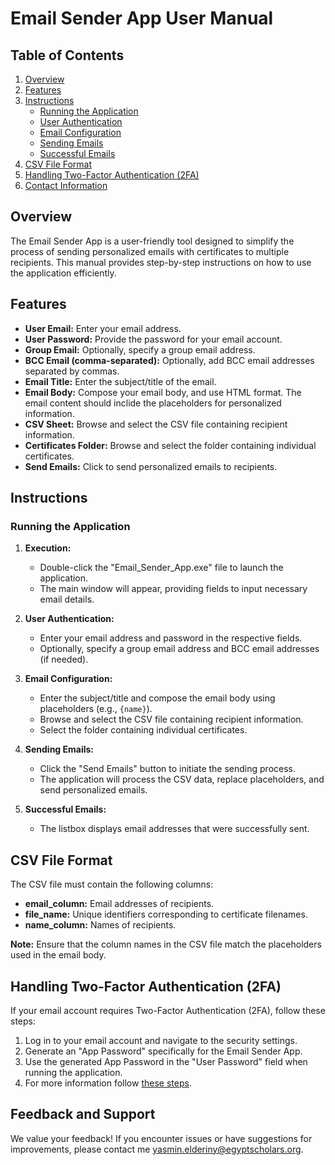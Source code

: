 # Email Sender App User Manual

## Table of Contents

1. [Overview](#overview)
2. [Features](#features)
3. [Instructions](#instructions)
   - [Running the Application](#running-the-application)
   - [User Authentication](#user-authentication)
   - [Email Configuration](#email-configuration)
   - [Sending Emails](#sending-emails)
   - [Successful Emails](#successful-emails)
4. [CSV File Format](#csv-file-format)
5. [Handling Two-Factor Authentication (2FA)](#handling-two-factor-authentication-2fa)
6. [Contact Information](#contact-information)

## Overview

The Email Sender App is a user-friendly tool designed to simplify the process of sending personalized emails with certificates to multiple recipients. This manual provides step-by-step instructions on how to use the application efficiently.

## Features

- **User Email:** Enter your email address.
- **User Password:** Provide the password for your email account.
- **Group Email:** Optionally, specify a group email address.
- **BCC Email (comma-separated):** Optionally, add BCC email addresses separated by commas.
- **Email Title:** Enter the subject/title of the email.
- **Email Body:** Compose your email body, and use HTML format. The email content should inclide the placeholders for personalized information.
- **CSV Sheet:** Browse and select the CSV file containing recipient information.
- **Certificates Folder:** Browse and select the folder containing individual certificates.
- **Send Emails:** Click to send personalized emails to recipients.

## Instructions

### Running the Application

1. **Execution:**

   - Double-click the "Email_Sender_App.exe" file to launch the application.
   - The main window will appear, providing fields to input necessary email details.

2. **User Authentication:**

   - Enter your email address and password in the respective fields.
   - Optionally, specify a group email address and BCC email addresses (if needed).

3. **Email Configuration:**

   - Enter the subject/title and compose the email body using placeholders (e.g., `{name}`).
   - Browse and select the CSV file containing recipient information.
   - Select the folder containing individual certificates.

4. **Sending Emails:**

   - Click the "Send Emails" button to initiate the sending process.
   - The application will process the CSV data, replace placeholders, and send personalized emails.

5. **Successful Emails:**
   - The listbox displays email addresses that were successfully sent.

## CSV File Format

The CSV file must contain the following columns:

- **email_column:** Email addresses of recipients.
- **file_name:** Unique identifiers corresponding to certificate filenames.
- **name_column:** Names of recipients.

**Note:** Ensure that the column names in the CSV file match the placeholders used in the email body.

## Handling Two-Factor Authentication (2FA)

If your email account requires Two-Factor Authentication (2FA), follow these steps:

1. Log in to your email account and navigate to the security settings.
2. Generate an "App Password" specifically for the Email Sender App.
3. Use the generated App Password in the "User Password" field when running the application.
4. For more information follow [these steps](https://support.microsoft.com/en-us/account-billing/create-app-passwords-from-the-security-info-preview-page-d8bc744a-ce3f-4d4d-89c9-eb38ab9d4137).

## Feedback and Support

We value your feedback! If you encounter issues or have suggestions for improvements, please contact me [yasmin.elderiny@egyptscholars.org](mailto:yasmin.elderiny@egyptscholars.org).
